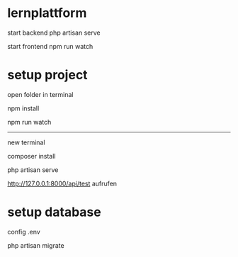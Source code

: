 # lernplattform

start backend
php artisan serve

start frontend
npm run watch

# setup project

open folder in terminal

npm install

npm run watch

-------

new terminal

composer install

php artisan serve

http://127.0.0.1:8000/api/test aufrufen

# setup database

config .env

php artisan migrate